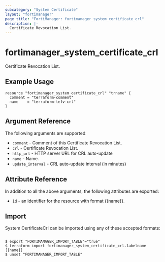 ```yaml
---
subcategory: "System Certificate"
layout: "fortimanager"
page_title: "FortiManager: fortimanager_system_certificate_crl"
description: |-
  Certificate Revocation List.
---
```


# fortimanager_system_certificate_crl
Certificate Revocation List.

## Example Usage

```hcl
resource "fortimanager_system_certificate_crl" "trname" {
  comment = "terraform-comment"
  name    = "terraform-tefv-crl"
}
```

## Argument Reference


The following arguments are supported:


* `comment` - Comment of this Certificate Revocation List.
* `crl` - Certificate Revocation List.
* `http_url` - HTTP server URL for CRL auto-update
* `name` - Name.
* `update_interval` - CRL auto-update interval (in minutes)


## Attribute Reference

In addition to all the above arguments, the following attributes are exported:
* `id` - an identifier for the resource with format {{name}}.

## Import

System CertificateCrl can be imported using any of these accepted formats:
```

$ export "FORTIMANAGER_IMPORT_TABLE"="true"
$ terraform import fortimanager_system_certificate_crl.labelname {{name}}
$ unset "FORTIMANAGER_IMPORT_TABLE"
```

